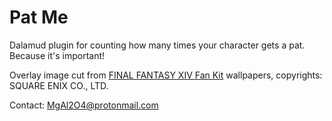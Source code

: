 # Pat Me
Dalamud plugin for counting how many times your character gets a pat. Because it's important!  


Overlay image cut from [FINAL FANTASY XIV Fan Kit](https://na.finalfantasyxiv.com/lodestone/special/fankit/smartphone_wallpaper/2_0/#nav_fankit) wallpapers, copyrights: SQUARE ENIX CO., LTD.

Contact: MgAl2O4@protonmail.com
